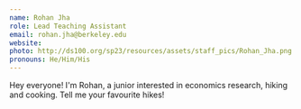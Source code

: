 ```yaml
---
name: Rohan Jha
role: Lead Teaching Assistant
email: rohan.jha@berkeley.edu
website: 
photo: http://ds100.org/sp23/resources/assets/staff_pics/Rohan_Jha.png
pronouns: He/Him/His
---
```

Hey everyone! I'm Rohan, a junior interested in economics research, hiking and cooking. Tell me your favourite hikes!
